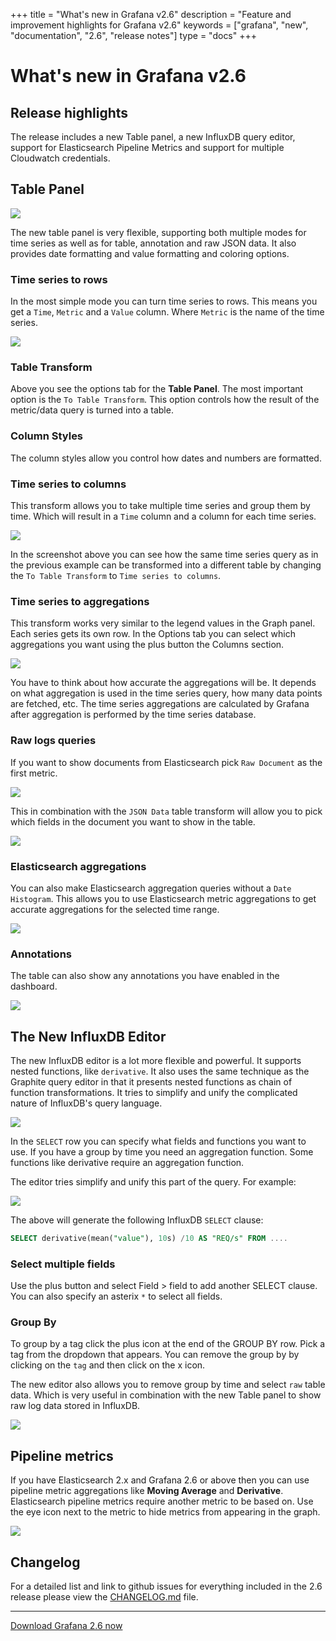 +++
title = "What's new in Grafana v2.6"
description = "Feature and improvement highlights for Grafana v2.6"
keywords = ["grafana", "new", "documentation", "2.6", "release notes"]
type = "docs"
+++

# What's new in Grafana v2.6

## Release highlights
The release includes a new Table panel, a new InfluxDB query editor, support for Elasticsearch Pipeline Metrics and
support for multiple Cloudwatch credentials.

## Table Panel
<img src="/assets/img/features/table-panel.png">

The new table panel is very flexible, supporting both multiple modes for time series as well as for
table, annotation and raw JSON data. It also provides date formatting and value formatting and coloring options.

### Time series to rows

In the most simple mode you can turn time series to rows. This means you get a `Time`, `Metric` and a `Value` column.
Where `Metric` is the name of the time series.

<img src="/img/docs/v2/table_ts_to_rows.png">

### Table Transform
Above you see the options tab for the **Table Panel**. The most important option is the `To Table Transform`.
This option controls how the result of the metric/data query is turned into a table.

### Column Styles
The column styles allow you control how dates and numbers are formatted.

### Time series to columns
This transform allows you to take multiple time series and group them by time. Which will result in a `Time` column
and a column for each time series.

<img src="/img/docs/v2/table_ts_to_columns.png">

In the screenshot above you can see how the same time series query as in the previous example can be transformed into
a different table by changing the `To Table Transform` to  `Time series to columns`.

### Time series to aggregations
This transform works very similar to the legend values in the Graph panel. Each series gets its own row. In the Options
tab you can select which aggregations you want using the plus button the Columns section.

<img src="/img/docs/v2/table_ts_to_aggregations.png">

You have to think about how accurate the aggregations will be. It depends on what aggregation is used in the time series query,
how many data points are fetched, etc. The time series aggregations are calculated by Grafana after aggregation is performed
by the time series database.

### Raw logs queries

If you want to show documents from Elasticsearch pick `Raw Document` as the first metric.

<img src="/img/docs/v2/elastic_raw_doc.png">

This in combination with the `JSON Data` table transform will allow you to pick which fields in the document
you want to show in the table.

<img src="/img/docs/v2/table_json_data.png">

### Elasticsearch aggregations

You can also make Elasticsearch aggregation queries without a `Date Histogram`. This allows you to
use Elasticsearch metric aggregations to get accurate aggregations for the selected time range.

<img src="/img/docs/v2/elastic_aggregations.png">

### Annotations

The table can also show any annotations you have enabled in the dashboard.

<img src="/img/docs/v2/table_annotations.png">

## The New InfluxDB Editor
The new InfluxDB editor is a lot more flexible and powerful. It supports nested functions, like `derivative`.
It also uses the same technique as the Graphite query editor in that it presents nested functions as chain of function
transformations. It tries to simplify and unify the complicated nature of InfluxDB's query language.

<img src="/assets/img/blog/v2.6/influxdb_editor_v3.gif">

In the `SELECT` row you can specify what fields and functions you want to use. If you have a
group by time you need an aggregation function. Some functions like derivative require an aggregation function.

The editor tries simplify and unify this part of the query. For example:

![](/img/docs/influxdb/select_editor.png)

The above will generate the following InfluxDB `SELECT` clause:

```sql
SELECT derivative(mean("value"), 10s) /10 AS "REQ/s" FROM ....
```

### Select multiple fields
Use the plus button and select Field > field to add another SELECT clause. You can also
specify an asterix `*` to select all fields.

### Group By
To group by a tag click the plus icon at the end of the GROUP BY row. Pick a tag from the dropdown that appears.
You can remove the group by by clicking on the `tag` and then click on the x icon.

The new editor also allows you to remove group by time and select `raw` table data. Which is very useful
in combination with the new Table panel to show raw log data stored in InfluxDB.

<img src="/assets/img/blog/v2.6/table_influxdb_logs.png">

## Pipeline metrics

If you have Elasticsearch 2.x and Grafana 2.6 or above then you can use pipeline metric aggregations like
**Moving Average** and **Derivative**. Elasticsearch pipeline metrics require another metric to be based on. Use the eye icon next to the metric
to hide metrics from appearing in the graph.

![](/img/docs/elasticsearch/pipeline_metrics_editor.png)

## Changelog
For a detailed list and link to github issues for everything included in the 2.6 release please
view the [CHANGELOG.md](https://github.com/grafana/grafana/blob/master/CHANGELOG.md) file.

- - -

<a href="http://grafana.org/download">Download Grafana 2.6 now</a>
